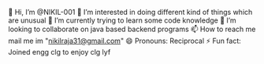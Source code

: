 👋 Hi, I’m @NIKIL-001
👀 I’m interested in doing different kind of things which are unusual
🌱 I’m currently trying to learn some code knowledge 
💞️ I’m looking to collaborate on java based backend programs
📫 How to reach me mail me im "nikilraja31@gmail.com"
😄 Pronouns: Reciprocal
⚡ Fun fact: Joined engg clg to enjoy clg lyf

<!---
NIKIL-001/NIKIL-001 is a ✨ special ✨ repository because its `README.md` (this file) appears on your GitHub profile.
You can click the Preview link to take a look at your changes.
--->
